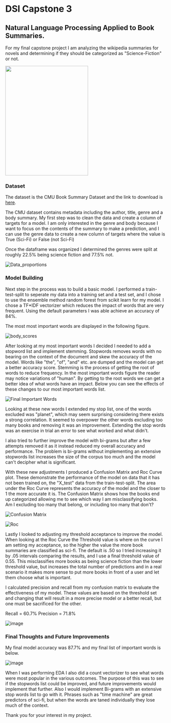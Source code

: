 # DSI Capstone 3
## Natural Language Processing Applied to Book Summaries.


For my final capstone project I am analyzing the wikipedia summaries for novels and determining if they should be categorized as "Science-Fiction" or not.

<img src="https://user-images.githubusercontent.com/25779351/116443332-28609880-a819-11eb-8c9f-a6a75a0f4341.jpg" width="260" height="344">

### Dataset

The dataset is the CMU Book Summary Dataset and the link to download is [here](http://www.cs.cmu.edu/~dbamman/booksummaries.html "CMU Book Summary Dataset").

The CMU dataset contains metadata including the author, title, genre and a body summary. My first step was to clean the data and create a column of targets for a model.  I am only interested in the genre and body because I want to focus on the contents of the summary to make a prediction, and I can use the genre data to create a new column of targets where the value is True (Sci-Fi) or False (not Sci-Fi)

Once the dataframe was organized I determined the genres were split at roughly 22.5% being science fiction and 77.5% not.

![Data_proportions](https://user-images.githubusercontent.com/25779351/116435335-db78c400-a810-11eb-8fce-1703b87faa24.png)

### Model Building

Next step in the process was to build a basic model. I performed a train-test-split to seperate my data into a training set and a test set, and I chose to use the ensemble method random forest from scikit learn for my model. I chose a TF&ast;IDF vectorizer which reduces the impact of words that are very frequent. Using the default parameters I was able achieve an accuracy of 84%.

The most most important words are displayed in the following figure.

![body_scores](https://user-images.githubusercontent.com/25779351/116598461-785c5f80-a8ec-11eb-80f5-11e976039f70.png)

After looking at my most important words I decided I needed to add a stopword list and implement stemming. Stopwords removes words with no bearing on the context of the document and skew the accuracy of the model.  Words like "the", "of", "and" etc. are dumped and the model can get a better accuracy score.  Stemming is the process of getting the root of words to reduce frequency.  In the most important words figure the reader may notice variations of "human".  By getting to the root words we can get a better idea of what words have an impact.  Below you can see the effects of these changes to our most important words list.

![Final Important Words](https://user-images.githubusercontent.com/25779351/116606073-d0e42a80-a8f5-11eb-8475-7d578cb29623.png)

Looking at these new words I extended my stop list, one of the words excluded was "planet", which may seem surprising considering there exists a strong correlation.  It seemed to overpower the other words excluding too many books and removing it was an improvement. Extending the stop words was an exercise in trial an error to see what worked and what didn't.

I also tried to further improve the model with bi-grams but after a few attempts removed it as it instead reduced my overall accuracy and performance. The problem is bi-grams without implementing an extensive stopwords list increases the size of the corpus too much and the model can't decipher what is significant.

With these new adjustments I produced a Confusion Matrix and Roc Curve plot. These demonstrate the performance of the model on data that it has not been trained on, the "X_test" data from the train-test-split. The area under the Roc Curve represents the accuracy of the model and the closer to 1 the more accurate it is.  The Confusion Matrix shows how the books end up categorized allowing me to see which way I am misclassifying books. Am I excluding too many that belong, or including too many that don't?

![Confusion Matrix](https://user-images.githubusercontent.com/25779351/116619092-a39f7880-a905-11eb-9d7c-4f9fb947e95f.png)

![Roc](https://user-images.githubusercontent.com/25779351/116618993-7ce14200-a905-11eb-9975-129b1083d457.png)

Lastly I looked to adjusting my threshold acceptance to improve the model.  When looking at the Roc Curve the Threshold value is where on the curve I am setting my acceptance, so the higher the value the more book summaries are classified as sci-fi. The default is .50 so I tried increasing it by .05 intervals comparing the results, and I use a final threshold value of 0.55.  This misclassifies more books as being science fiction than the lower threshold value, but increases the total number of predictions and in a real scenario it makes more sense to put more books in front of a user and let them choose what is important.

I calculated precision and recall from my confusion matrix to evaluate the effectiveness of my model. These values are based on the threshold set and changing that will result in a more precise model or a better recall, but one must be sacrificed for the other.

Recall = 60.7%
Precision = 71.8%

![image](https://user-images.githubusercontent.com/25779351/116624093-ec0e6480-a90c-11eb-89c0-262edbbe04fa.png)

### Final Thoughts and Future Improvements

My final model accuracy was 87.7% and my final list of important words is below.

![image](https://user-images.githubusercontent.com/25779351/116622927-15c68c00-a90b-11eb-8167-9312291f0097.png)

When I was performing EDA I also did a count vectorizer to see what words were most popular in the various outcomes. The purpose of this was to see if the stopwords list could be improved, and future improvements would implement that further. Also I would implement Bi-grams with an extensive stop words list to go with it.  Phrases such as "time machine" are great predictors of sci-fi, but when the words are taned individually they lose much of the context.

Thank you for your interest in my project.
